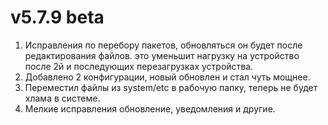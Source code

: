 # v5.7.9 beta
1. Исправления по перебору пакетов, обновляться он будет после  редактирования файлов. это уменьшит нагрузку на устройство после 2й и последующих перезагрузках устройства.
2. Добавлено 2 конфигурации, новый обновлен и стал чуть мощнее.
3. Переместил файлы из system/etc в рабочую папку, теперь не будет хлама в системе.
4. Мелкие исправления обновление, уведомления и другие.
